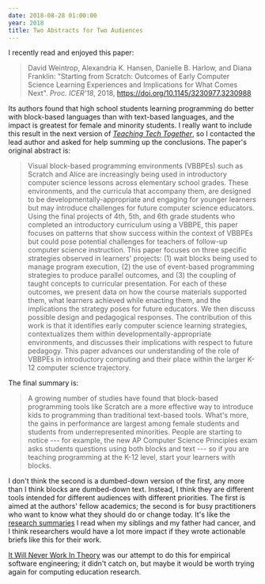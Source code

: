 ```yaml
---
date: 2018-08-28 01:00:00
year: 2018
title: Two Abstracts for Two Audiences
---
```


I recently read and enjoyed this paper:

> David Weintrop, Alexandria K. Hansen, Danielle B. Harlow, and Diana Franklin:
> "Starting from Scratch: Outcomes of Early Computer Science Learning Experiences and Implications for What Comes Next".
> *Proc. ICER'18*, 2018, <https://doi.org/10.1145/3230977.3230988>

Its authors found that high school students learning programming do better with
block-based languages than with text-based languages, and the impact is greatest
for female and minority students.  I really want to include this result in the
next version of *[Teaching Tech Together](http://teachtogether.tech)*, so I
contacted the lead author and asked for help summing up the conclusions.  The
paper's original abstract is:

> Visual block-based programming environments (VBBPEs) such as Scratch and Alice
> are increasingly being used in introductory computer science lessons across
> elementary school grades.  These environments, and the curricula that
> accompany them, are designed to be developmentally-appropriate and engaging
> for younger learners but may introduce challenges for future computer science
> educators.  Using the final projects of 4th, 5th, and 6th grade students who
> completed an introductory curriculum using a VBBPE, this paper focuses on
> patterns that show success within the context of VBBPEs but could pose
> potential challenges for teachers of follow-up computer science instruction.
> This paper focuses on three specific strategies observed in learners'
> projects: (1) wait blocks being used to manage program execution, (2) the use
> of event-based programming strategies to produce parallel outcomes, and (3)
> the coupling of taught concepts to curricular presentation.  For each of these
> outcomes, we present data on how the course materials supported them, what
> learners achieved while enacting them, and the implications the strategy poses
> for future educators.  We then discuss possible design and pedagogical
> responses.  The contribution of this work is that it identifies early computer
> science learning strategies, contextualizes them within
> developmentally-appropriate environments, and discusses their implications
> with respect to future pedagogy.  This paper advances our understanding of the
> role of VBBPEs in introductory computing and their place within the larger
> K-12 computer science trajectory.

The final summary is:

> A growing number of studies have found that block-based programming tools like
> Scratch are a more effective way to introduce kids to programming than
> traditional text-based tools.  What's more, the gains in performance are
> largest among female students and students from underrepresented minorities.
> People are starting to notice --- for example, the new AP Computer Science
> Principles exam asks students questions using both blocks and text --- so if
> you are teaching programming at the K-12 level, start your learners with
> blocks.

I don't think the second is a dumbed-down version of the first, any more than I
think blocks are dumbed-down text.  Instead, I think they are different tools
intended for different audiences with different priorities.  The first is aimed
at the authors' fellow academics; the second is for busy practitioners who want
to know what they should do or change today.  It's like the [research
summaries](https://www.cancer.net/research-and-advocacy/research-summaries) I
read when my siblings and my father had cancer, and I think researchers would
have a lot more impact if they wrote actionable briefs like this for their work.

[It Will Never Work In Theory](http://neverworkintheory.org/) was our attempt to
do this for empirical software engineering; it didn't catch on, but maybe it
would be worth trying again for computing education research.
